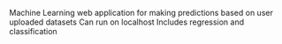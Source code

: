Machine Learning web application for making predictions based on user uploaded datasets
Can run on localhost
Includes regression and classification
